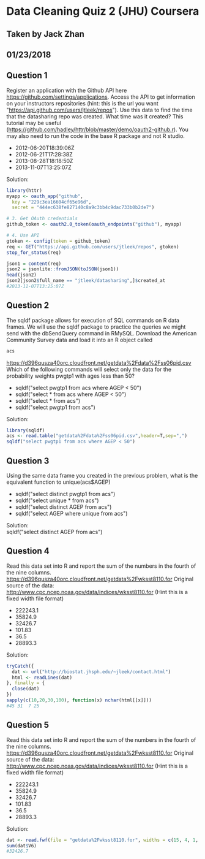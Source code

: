 # Data Cleaning Quiz 2 (JHU) Coursera
## Taken by Jack Zhan
## 01/23/2018

Question 1
----------
Register an application with the Github API here https://github.com/settings/applications. Access the API to get information on your instructors repositories (hint: this is the url you want "https://api.github.com/users/jtleek/repos"). Use this data to find the time that the datasharing repo was created. What time was it created?
This tutorial may be useful (https://github.com/hadley/httr/blob/master/demo/oauth2-github.r). You may also need to run the code in the base R package and not R studio.
* 2012-06-20T18:39:06Z
* 2012-06-21T17:28:38Z
* 2013-08-28T18:18:50Z
* 2013-11-07T13:25:07Z

Solution: </br>
```R
library(httr)
myapp <- oauth_app("github",
  key = "229c3ea16604cf65e96d",
  secret = "444ec638fe827140c8a9c3bb4c9dac733b0b2de7")

# 3. Get OAuth credentials
github_token <- oauth2.0_token(oauth_endpoints("github"), myapp)

# 4. Use API
gtoken <- config(token = github_token)
req <- GET("https://api.github.com/users/jtleek/repos", gtoken)
stop_for_status(req)

json1 = content(req)
json2 = jsonlite::fromJSON(toJSON(json1))
head(json2)
json2[json2$full_name == "jtleek/datasharing",]$created_at
#2013-11-07T13:25:07Z
```

Question 2
----------
The sqldf package allows for execution of SQL commands on R data frames. We will use the sqldf package to practice the queries we might send with the dbSendQuery command in RMySQL.
Download the American Community Survey data and load it into an R object called
```R
acs
```
https://d396qusza40orc.cloudfront.net/getdata%2Fdata%2Fss06pid.csv
Which of the following commands will select only the data for the probability weights pwgtp1 with ages less than 50?
* sqldf("select pwgtp1 from acs where AGEP < 50")
* sqldf("select * from acs where AGEP < 50")
* sqldf("select * from acs")
* sqldf("select pwgtp1 from acs")

Solution: </br>
```R
library(sqldf)
acs <- read.table("getdata%2Fdata%2Fss06pid.csv",header=T,sep=",")
sqldf("select pwgtp1 from acs where AGEP < 50")
```

Question 3
----------
Using the same data frame you created in the previous problem, what is the equivalent function to unique(acs$AGEP)
* sqldf("select distinct pwgtp1 from acs")
* sqldf("select unique * from acs")
* sqldf("select distinct AGEP from acs")
* sqldf("select AGEP where unique from acs")

Solution: </br>
sqldf("select distinct AGEP from acs")

Question 4
----------
Read this data set into R and report the sum of the numbers in the fourth of the nine columns.
https://d396qusza40orc.cloudfront.net/getdata%2Fwksst8110.for
Original source of the data: http://www.cpc.ncep.noaa.gov/data/indices/wksst8110.for
(Hint this is a fixed width file format)
* 222243.1
* 35824.9
* 32426.7
* 101.83
* 36.5
* 28893.3

Solution: </br>
```R
tryCatch({
  dat <- url("http://biostat.jhsph.edu/~jleek/contact.html")
  html <- readLines(dat)
}, finally = {
  close(dat)
})
sapply(c(10,20,30,100), function(x) nchar(html[[x]]))
#45 31  7 25
```

Question 5
----------
Read this data set into R and report the sum of the numbers in the fourth of the nine columns.
https://d396qusza40orc.cloudfront.net/getdata%2Fwksst8110.for
Original source of the data: http://www.cpc.ncep.noaa.gov/data/indices/wksst8110.for
(Hint this is a fixed width file format)
* 222243.1
* 35824.9
* 32426.7
* 101.83
* 36.5
* 28893.3

Solution: </br>
```R
dat <- read.fwf(file = "getdata%2Fwksst8110.for", widths = c(15, 4, 1, 3, 5, 4), header = FALSE, sep = "\t", skip = 4)
sum(dat$V6) 
#32426.7
```
